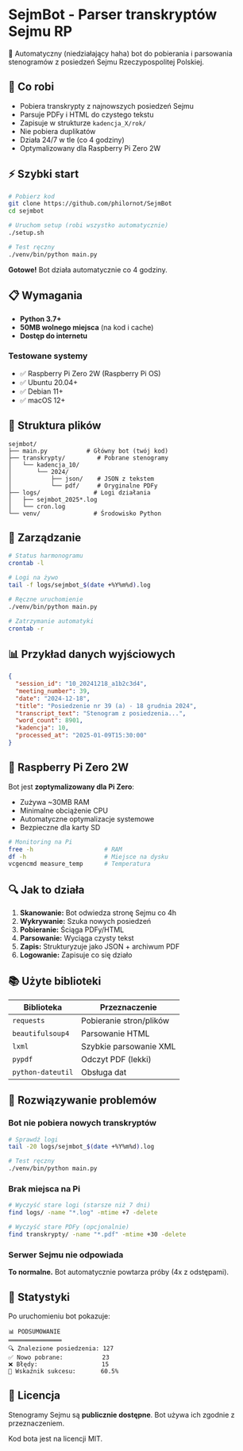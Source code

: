 # SejmBot - Parser transkryptów Sejmu RP

🤖 Automatyczny (niedziałający haha) bot do pobierania i parsowania stenogramów z posiedzeń Sejmu Rzeczypospolitej Polskiej.

## 🎯 Co robi

- Pobiera transkrypty z najnowszych posiedzeń Sejmu
- Parsuje PDFy i HTML do czystego tekstu
- Zapisuje w strukturze `kadencja_X/rok/`
- Nie pobiera duplikatów
- Działa 24/7 w tle (co 4 godziny)
- Optymalizowany dla Raspberry Pi Zero 2W

## ⚡ Szybki start

```bash
# Pobierz kod
git clone https://github.com/philornot/SejmBot
cd sejmbot

# Uruchom setup (robi wszystko automatycznie)
./setup.sh

# Test ręczny
./venv/bin/python main.py
```

**Gotowe!** Bot działa automatycznie co 4 godziny.

## 📋 Wymagania

- **Python 3.7+**
- **50MB wolnego miejsca** (na kod i cache)
- **Dostęp do internetu**

### Testowane systemy

- ✅ Raspberry Pi Zero 2W (Raspberry Pi OS)
- ✅ Ubuntu 20.04+
- ✅ Debian 11+
- ✅ macOS 12+

## 📂 Struktura plików

```
sejmbot/
├── main.py           # Główny bot (twój kod)
├── transkrypty/         # Pobrane stenogramy
│   └── kadencja_10/
│       └── 2024/
│           ├── json/    # JSON z tekstem
│           └── pdf/     # Oryginalne PDFy
├── logs/               # Logi działania
│   ├── sejmbot_2025*.log
│   └── cron.log
└── venv/               # Środowisko Python
```

## 🔧 Zarządzanie

```bash
# Status harmonogramu
crontab -l

# Logi na żywo  
tail -f logs/sejmbot_$(date +%Y%m%d).log

# Ręczne uruchomienie
./venv/bin/python main.py

# Zatrzymanie automatyki
crontab -r
```

## 📊 Przykład danych wyjściowych

```json
{
  "session_id": "10_20241218_a1b2c3d4",
  "meeting_number": 39,
  "date": "2024-12-18",
  "title": "Posiedzenie nr 39 (a) - 18 grudnia 2024",
  "transcript_text": "Stenogram z posiedzenia...",
  "word_count": 8901,
  "kadencja": 10,
  "processed_at": "2025-01-09T15:30:00"
}
```

## 🍓 Raspberry Pi Zero 2W

Bot jest **zoptymalizowany dla Pi Zero**:

- Zużywa ~30MB RAM
- Minimalne obciążenie CPU
- Automatyczne optymalizacje systemowe
- Bezpieczne dla karty SD

```bash
# Monitoring na Pi
free -h                    # RAM
df -h                      # Miejsce na dysku  
vcgencmd measure_temp      # Temperatura
```

## 🔍 Jak to działa

1. **Skanowanie:** Bot odwiedza stronę Sejmu co 4h
2. **Wykrywanie:** Szuka nowych posiedzeń
3. **Pobieranie:** Ściąga PDFy/HTML
4. **Parsowanie:** Wyciąga czysty tekst
5. **Zapis:** Strukturyzuje jako JSON + archiwum PDF
6. **Logowanie:** Zapisuje co się działo

## 📚 Użyte biblioteki

| Biblioteka        | Przeznaczenie           |
|-------------------|-------------------------|
| `requests`        | Pobieranie stron/plików |
| `beautifulsoup4`  | Parsowanie HTML         |
| `lxml`            | Szybkie parsowanie XML  |
| `pypdf`           | Odczyt PDF (lekki)      |
| `python-dateutil` | Obsługa dat             |

## 🚨 Rozwiązywanie problemów

### Bot nie pobiera nowych transkryptów

```bash
# Sprawdź logi
tail -20 logs/sejmbot_$(date +%Y%m%d).log

# Test ręczny
./venv/bin/python main.py
```

### Brak miejsca na Pi

```bash
# Wyczyść stare logi (starsze niż 7 dni)
find logs/ -name "*.log" -mtime +7 -delete

# Wyczyść stare PDFy (opcjonalnie)
find transkrypty/ -name "*.pdf" -mtime +30 -delete
```

### Serwer Sejmu nie odpowiada

**To normalne.** Bot automatycznie powtarza próby (4x z odstępami).

## 🎯 Statystyki

Po uruchomieniu bot pokazuje:

```
📊 PODSUMOWANIE
═══════════════
🔍 Znalezione posiedzenia: 127
✅ Nowo pobrane:           23  
❌ Błędy:                  15
🎯 Wskaźnik sukcesu:       60.5%
```

## 📄 Licencja

Stenogramy Sejmu są **publicznie dostępne**. Bot używa ich zgodnie z przeznaczeniem.

Kod bota jest na licencji MIT.